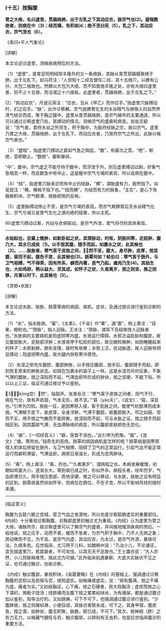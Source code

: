 ### (十五）按胸腹

**胃之大络，名曰虚里，贯膈络肺，出于左乳之下其动应衣，脉宗气也(2)。盛喘数绝者，则病在中（3)；结而横，有积矣⑷；绝不至曰死（5）。乳之下，其动应衣，宗气泄也（6）。**

​《素问•平人气象论》

[讲解]

本文论述诊虚里，测候疾病预后的方法。

（1）“虚里”，是胃足阳明经除丰隆外的又一条络脉，其脉从胃贯穿膈膜联络于肺，出于左乳下。如马莳注：“人但知十二经及督任二经，其十五络穴，以脾有公孙、大包二络故也。然脾以大包为大络，而不知胃络丰隆之处，亦有大络曰虚里者，则不止十五络，而当谓之十六络矣。此虚里者，贯膈络肺，出于左乳之下。”

(2）“其动应衣”，丹波元简注：“应衣，当从《甲乙》而作应手。”指虚里穴脉搏动时，扪之应手。“脉”，此作诊察解。宗气由脾胃化生的水谷精气与肺吸入的自然界清气结合而成，聚于胸之膻中。虚里从胃贯膈络肺，是宗气输布的主要通道，所以可以通过诊察虚里穴处，其搏动的情况，测候宗气的盛衰和病变。如张志聪说：“宗气者，胃府水谷之所资生，积于胸中，为脏府经脉之宗，故曰宗气。虚里乃胃之大络，贯膈络肺，出于左乳下，而动应衣者，乃胃府宗气之所出，此脉以候宗气者也。”

（3）“盛喘”，指虚里穴搏动之甚如气急之喘促。“数”，有屡次之意。“绝”，断绝，意即歇止。“数绝”，屡断屡续。

“中”，膻中。宗气虚乏不能守持于膻中，而浮泄于外，则见虚里搏动过剧，好象气急喘息一样，而且数急中有中止，这是膻中宗气亏竭的表现，所以说病在膻中。

（4）“结”，指虚里穴脉来迟而有中止的结脉。“横”，谓脉盛有力，挺然指下。如吴崑注：“横，横格于指下也。”“结而横”，为结而有力的脉象，“主实”，是心下有癥瘕积块，宗气郁滞，络脉瘀阻的反映。

（5）虚里脉搏动停止不至，是宗气亏竭的表现。而宗气赖脾胃后天水谷精气化生，宗气亏竭又是胃气生化之源内绝的结果，所以主死。

(6)虚里穴搏动过甚，内动与衣俱振动，是宗气外泄，胃气将尽的具体表现。

* * *

**水始起也，目窠上微肿，如新卧起之状，其颈脉动，时咳，阴股间寒，足胫肿，腹乃大，其水已成矣（1)。以手按其腹，随手而起，如裹水之状，此其候也（2)。……肤胀者，寒气客于皮肤之间，𪔣𪔣然不坚，腹大，身尽肿，皮厚，按其腹，窅而不起，腹色不变，此其候也(3)。肠覃何如？岐伯曰：寒气客于肠外，与卫气相搏，气不得荣，因有所系，癖而内著，恶气乃起，瘜肉乃生(4)。其始生也，大如鸡卵，稍以益大，至其成，如怀子之状，久者离岁，按之则坚，推之则移，月事以时下，此其候也（5）。**

​《灵枢•水胀》

[讲解]

本文论述水胀、肤胀、肠覃等病的病因、病机、症状，及通过按诊进行鉴别诊断的方法。

（1）“水”，指水胀病。“窠”，《太素》，《千金》作“果”，通“裹”，杨上善注：“目果，眼睑也。”“颈脉”，指人迎脉。王冰注：“颈脉，谓耳下及结喉傍人迎脉者也。”水胀病的主要病机是阳虚阴寒内盛，水液运行障碍。水邪泛溢肌肤和腹腔，故见腹部胀大，足胫部浮肿；水液易停于松软的部位，故见眼睑微肿，如刚睡醒起来的样子；水邪射肺，肺失宣降，故时有咳嗽；水邪上泛，扰动脉道，故人迎脉有明显搏动；阳虚阴寒内盛，故大腿内侧有寒冷感觉。

（2）水湿之邪充斥腹腔，腹部肿胀，以手按压腹部，放手后，腹部随手而起，即刻恢复原来的肿胀状态，如按在包裹水的袋子上一样。这是水湿充斥的征象，不象气滞的腹胀，按之深陷而不起，气滞血瘀所形成的肿块，按之坚硬，不能下陷，所以以上三证，临证可通过按诊予以鉴别。

（3）𪔣（kōng空）𪔣然”，指鼓声。张景岳注：“寒气客于皮肤之间者，阳气不行，病在气分，故有声若鼓，气本无形，故不坚。”“窅（yǎo夭）”，《说文》：“窅，深目也。”引申为凹陷。肤胀一征，是因寒邪入侵，客于肌肤之间，致使气机郁滞而成本病。气滞郁于皮下，故皮厚，全身浮肿，气滞于腹腔，故腹部胀大，叩之如鼓，空而不实，用手按之气散而不能猝聚，故深陷而不起，可与水胀之证，按之随手而起相区别。因其腹部气滞，无血滞脉络的病变，所以腹部皮肤颜色无变化。

（4）“癖”，《一切经音义》：“癖，宿食不消也。，”此引申为积聚。“瘜”，《说文》;“瘜，寄肉也。”指奇生的恶肉。肠覃的病因病机是怎样的呢？肠覃病是因寒邪侵入机体后停留在肠外，与卫气相搏，阻碍了卫气的正常运行，引起气血不能正常运行而癖积滞留，气滞血瘀，病邪日渐滋长，形成为息肉肿块。

(5）“离”，杨上善注：“离，历也。”“久者离岁”，谓病程之长。本病发展缓慢，初期如鸡蛋大小，逐渐长大，等到病已成之时，形似怀孕。病程长者，经年历岁，气血瘀滞日久，用手按压患部，质地坚硬，推之可以移动，与水胀，肤胀之证有明显的区别。肠覃病虽然状如怀孕，但病位在肠位，不在子宫，所以不影响月经的按时来潮。

* * *

[临证意义]

胸腹为五脏六腑之宫城，营卫气血之发源地，所以也是诊察脏腑虚实的重要部位。《内经》十分重视诊察胸腹，对胸部虚里的触诊尤为重视。《内经》认为虚里为胃之大络，诸脉所宗，故诊察虚里可以了解宗气的盛衰，并间接地推测疾病的预后。一般地说，按之应手，动而不紧，缓而不急者，为宗气积于胸中，乃平人无病之象；其动微而不见，为不及，是宗气内虚，其动应衣，为太过，是宗气外泄，暴病可治，久病多危。后世临床，尤习用于儿科，如魏柳州说：“凡治小儿，不论诸证，宜先揣虚里穴，若跳甚者，不可攻伐，以其先天不足故也。”王士雄亦说：“大人亦然，小儿则脉候难凭，揣此尤为可据。”此外临床如遇暴厥、大虚大实脉伏不见之证，也可通过触诊，协助诊断。

《内经》触诊腹部，重视积块，《金匮要略》在《内经》的基础上，强调通过诊察胸腹的坚软以及拒按与否，揣知虚实。如候痛痞虚实，说：“病有腹满，按之不痛为虚，痛者为实。”又如结胸证，心下痛，按之石硬者，用大陷胸汤；虚烦而按之心下濡的，用栀子豉汤；绕脐痛而左腹下按之累累如块状，为有燥屎，都是通过腹诊加以鉴别，指导治疗的。又如肠痈，可下不可下，也强调通过腹诊进行鉴别。“少腹肿痞，按之则痛如淋，小便自调，其脉迟者脓未成，可下之。其身甲错，腹皮急，按之濡，如肿状，腹无积聚，脉数，脓已成，不可下。”其次，按神阙（脐）之有力无力，以候藏气健旺与否，触诊腹部，以辨别有无虫积，也是后世临床腹诊的重要方法。

